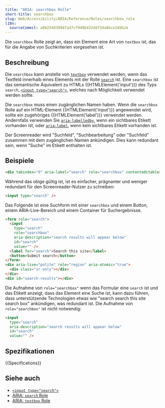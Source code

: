 ```yaml
---
title: "ARIA: searchbox Rolle"
short-title: searchbox
slug: Web/Accessibility/ARIA/Reference/Roles/searchbox_role
l10n:
  sourceCommit: a8b25483994fa47cf949b432ddf34a6bce2ddb2e
---
```


Die `searchbox` Rolle zeigt an, dass ein Element eine Art von `textbox` ist, das für die Angabe von Suchkriterien vorgesehen ist.

## Beschreibung

Die `searchbox` kann anstelle von [`textbox`](/de/docs/Web/Accessibility/ARIA/Reference/Roles/textbox_role) verwendet werden, wenn das Textfeld innerhalb eines Elements mit der Rolle [`search`](/de/docs/Web/Accessibility/ARIA/Reference/Roles/search_role) ist. Eine `searchbox` ist das semantische Äquivalent zu HTMLs {{HTMLElement('input')}} des Typs `search`, [`<input type="search">`](/de/docs/Web/HTML/Reference/Elements/input/search), welches nach Möglichkeit verwendet werden sollte.

Die `searchbox` muss einen zugänglichen Namen haben. Wenn die `searchbox` Rolle auf ein HTML-Element {{HTMLElement('input')}} angewendet wird, sollte ein zugehöriges {{HTMLElement('label')}} verwendet werden.
Andernfalls verwenden Sie [`aria-labelledby`](/de/docs/Web/Accessibility/ARIA/Reference/Attributes/aria-labelledby), wenn ein sichtbares Etikett vorhanden ist, oder [`aria-label`](/de/docs/Web/Accessibility/ARIA/Reference/Attributes/aria-label), wenn kein sichtbares Etikett vorhanden ist.

Der Screenreader wird "Suchfeld", "Suchbearbeitung" oder "Suchfeld" zusammen mit dem zugänglichen Namen ankündigen. Dies kann redundant sein, wenn "Suche" im Etikett enthalten ist.

## Beispiele

```html
<div tabindex="0" aria-label="search" role="searchbox" contenteditable></div>
```

Während das obige gültig ist, ist es einfacher, prägnanter und weniger redundant für den Screenreader-Nutzer zu schreiben:

```html
<input type="search" />
```

Das Folgende ist eine Suchform mit einer `searchbox` und einem Button, einem ARIA-Live-Bereich und einem Container für Suchergebnisse.

```html
<form role="search">
  <input
    type="search"
    role="searchbox"
    aria-description="search results will appear below"
    id="search"
    value="" />
  <label for="search">Search this site</label>
  <button>Submit search</button>
</form>
<div aria-live="polite" role="region" aria-atomic="true">
  <div class="sr-only"></div>
</div>
<div id="search-results"></div>
```

Die Aufnahme von `role="searchbox"` wenn das Formular eine `search` ist und das Etikett anzeigt, dass das Element eine Suche ist, kann dazu führen, dass unterstützende Technologien etwas wie "search search this site search box" ankündigen, was redundant ist. Die Aufnahme von `role="searchbox"` ist nicht notwendig:

```html
<input
  type="search"
  aria-description="search results will appear below"
  id="search"
  value="" />
```

## Spezifikationen

{{Specifications}}

## Siehe auch

- [`<input type="search">`](/de/docs/Web/HTML/Reference/Elements/input/search)
- [ARIA: `search` Role](/de/docs/Web/Accessibility/ARIA/Reference/Roles/search_role)
- [ARIA: `textbox` Role](/de/docs/Web/Accessibility/ARIA/Reference/Roles/textbox_role)

